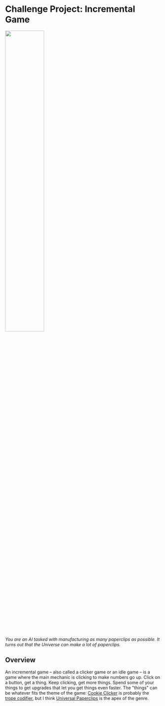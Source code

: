# Challenge Project: Incremental Game

<img src="https://www.decisionproblem.com/paperclips/title.png" width="50%"/>

*You are an AI tasked with manufacturing as many paperclips as possible. It turns out that the Universe can make a lot of paperclips.*

## Overview

An incremental game &ndash; also called a clicker game or an idle game &ndash; is a game where the main mechanic is clicking to make numbers go up. Click on a button,
get a thing. Keep clicking, get more things. Spend some of your things to get upgrades that let you get things even faster. The "things" can be whatever fits the theme of the 
game: [Cookie Clicker](https://orteil.dashnet.org/cookieclicker/) is probably the [trope codifier](https://tvtropes.org/pmwiki/pmwiki.php/Main/TropeCodifier), but
I think [Universal Paperclips](https://www.decisionproblem.com/paperclips/) is the apex of the genre.

